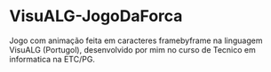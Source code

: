 # VisuALG-JogoDaForca
Jogo com animação feita em caracteres framebyframe na linguagem VisuALG (Portugol), desenvolvido por mim no curso de Tecnico em informatica na ETC/PG.
